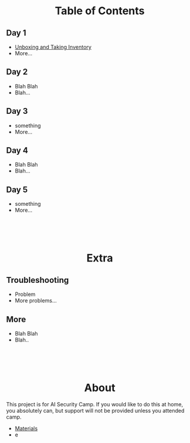 <h1 align=center>Table of Contents</h1>

<h2>Day 1</h2>

- [Unboxing and Taking Inventory](instructions/day-1/unboxing.md)
- More...

<h2>Day 2</h2>

- Blah Blah
- Blah...

<h2>Day 3</h2>

- something
- More...

<h2>Day 4</h2>

- Blah Blah
- Blah...

<h2>Day 5</h2>

- something
- More...

<br><br><br>

<h1 align=center>Extra</h1>

<h2>Troubleshooting</h2>

- Problem
- More problems...

<h2>More</h2>

- Blah Blah
- Blah..

<br><br><br>

<h1 align=center>About</h1>

This project is for AI Security Camp. If you would like to do this at home, you absolutely can, but support will not be provided unless you attended camp.
- [Materials]()
- e
